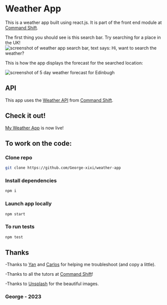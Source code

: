 # Weather App

This is a weather app built using react.js. It is part of the front end module at [Command Shift](https://www.commandshift.co/).

The first thing you should see is this search bar. Try searching for a place in the UK!
<img alt="screenshot of weather app search bar, text says: Hi, want to search the weather?" src="./images/screenshot-landing.png">

This is how the app displays the forecast for the searched location:

<img alt="screenshot of 5 day weather forecast for Edinbugh" src="./images/screenshot-forecast.png">

## API 
This app uses the [Weather API](https://cmd-shift-weather-app.onrender.com/) from [Command Shift](https://www.commandshift.co/).

## Check it out!

[My Weather App](https://george-aldington-weather.netlify.app/) is now live! 

## To work on the code:

### Clone repo
```bash
git clone https://github.com/George-xixi/weather-app
```

### Install dependencies
```bash
npm i
```
### Launch app locally
```bash
npm start
```

### To run tests 
```bash
npm test
```


## Thanks

-Thanks to [Yan](https://github.com/yan-fung) and [Carlos](https://github.com/C-Marfil) for helping me troubleshoot (and copy a little).

-Thanks to all the tutors at [Command Shift](https://www.commandshift.co/)!

-Thanks to [Unsplash](https://unsplash.com/) for the beautiful images.

### George - 2023
